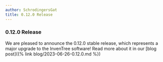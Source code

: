 ```yaml
---
author: SchrodingersGat
title: 0.12.0 Release
---
```


### 0.12.0 Release

We are pleased to announce the 0.12.0 stable release, which represents a major upgrade to the InvenTree software! Read more about it in our [blog post]({% link blog/2023-06-26-0.12.0.md %})
